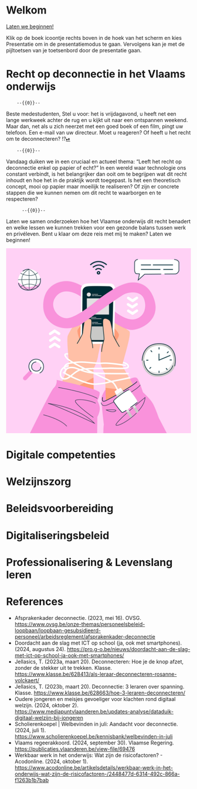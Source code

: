 <!--
title: "Het recht op deconnectie in het Vlaamse onderwijs"
language: nl
narrator: Dutch Female

import: https://raw.githubusercontent.com/LiaScript/CodeRunner/master/README.md
        https://raw.githubusercontent.com/LiaTemplates/BeforeAndAfter/0.0.1/README.md

icon:   https://tess.elixir-europe.org/assets/elixir/elixir-tess-219b707c4912e9c46c917a24ce72b464ec9f2fd56ce03dbcee8b2f6b9ac98a44.svg

link:   https://cdnjs.cloudflare.com/ajax/libs/animate.css/4.1.1/animate.min.css
        https://fonts.googleapis.com/css?family=Lato:400,400italic,700
        style.css

@runR: @LIA.eval(`["main.R"]`, `none`, `Rscript main.R`)

@JSONLD
<script run-once>
  let json = @0 

  const script = document.createElement('script');
  script.type = 'application/ld+json';
  script.text = JSON.stringify(json);

  document.head.appendChild(script);

  // this is only needed to prevent and output,
  // as long as the result of a script is undefined,
  // it is not shown or rendered within LiaScript
  console.debug("added json to head")
</script>
@end


link:   https://unpkg.com/leaflet@1.9.4/dist/leaflet.css
script: https://unpkg.com/leaflet@1.9.4/dist/leaflet.js

-->

# Welkom

[Laten we beginnen!](https://liascript.github.io/course/?https://raw.githubusercontent.com/abotzki/presentation/refs/heads/master/deconnectie.md)

Klik op de boek icoontje rechts boven in de hoek van het scherm en kies Presentatie om in de presentatiemodus te gaan. Vervolgens kan je met de pijltoetsen van je toetsenbord door de presentatie gaan. 

# Recht op deconnectie in het Vlaams onderwijs 

        --{{0}}--
Beste medestudenten, Stel u voor: het is vrijdagavond, u heeft net een lange werkweek achter de rug en u kijkt uit naar een ontspannen weekend. Maar dan, net als u zich neerzet met een goed boek of een film, pingt uw telefoon. Een e-mail van uw directeur. Moet u reageren? Of heeft u het recht om te deconnecteren?
!?[⏯](./img/recording-test1.webm)

        --{{0}}--
Vandaag duiken we in een cruciaal en actueel thema: “Leeft het recht op deconnectie enkel op papier of echt?” In een wereld waar technologie ons constant verbindt, is het belangrijker dan ooit om te begrijpen wat dit recht inhoudt en hoe het in de praktijk wordt toegepast. Is het een theoretisch concept, mooi op papier maar moeilijk te realiseren? Of zijn er concrete stappen die we kunnen nemen om dit recht te waarborgen en te respecteren?

          --{{0}}--
Laten we samen onderzoeken hoe het Vlaamse onderwijs dit recht benadert en welke lessen we kunnen trekken voor een gezonde balans tussen werk en privéleven. Bent u klaar om deze reis met mij te maken? Laten we beginnen!

![deconnectie](./img/9568220.jpg "[^🦶]")

[^🦶]: Designed by Freepik: https://www.freepik.com/free-vector/hand-drawn-endless-scrolling-illustration_64776684.htm

# Digitale competenties 


# Welzijnszorg 

# Beleidsvoorbereiding

# Digitaliseringsbeleid

# Professionalisering & Levenslang leren

# References

- Afsprakenkader deconnectie. (2023, mei 16). OVSG. https://www.ovsg.be/onze-themas/personeelsbeleid-loopbaan/loopbaan-gesubsidieerd-personeel/arbeidsreglement/afsprakenkader-deconnectie
- Doordacht aan de slag met ICT op school (ja, ook met smartphones). (2024, augustus 24). https://pro.g-o.be/nieuws/doordacht-aan-de-slag-met-ict-op-school-ja-ook-met-smartphones/
- Jellasics, T. (2023a, maart 20). Deconnecteren: Hoe je de knop afzet, zonder de stekker uit te trekken. Klasse. https://www.klasse.be/628413/als-leraar-deconnecteren-rosanne-volckaert/
- Jellasics, T. (2023b, maart 20). Deconnectie: 3 leraren over spanning. Klasse. https://www.klasse.be/628663/hoe-3-leraren-deconnecteren/
- Oudere jongeren en meisjes gevoeliger voor klachten rond digitaal welzijn. (2024, oktober 2). https://www.mediapuntvlaanderen.be/updates-analyse/dataduik-digitaal-welzijn-bij-jongeren
- Scholierenkoepel | Welbevinden in juli: Aandacht voor deconnectie. (2024, juli 1). https://www.scholierenkoepel.be/kennisbank/welbevinden-in-juli
- Vlaams regeerakkoord. (2024, september 30). Vlaamse Regering. https://publicaties.vlaanderen.be/view-file/69476
- Werkbaar werk in het onderwijs: Wat zijn de risicofactoren? - Acodonline. (2024, oktober 1). https://www.acodonline.be/artikelsdetails/werkbaar-werk-in-het-onderwijs-wat-zijn-de-risicofactoren-/2448477d-6314-492c-866a-f1263b1b7bab

